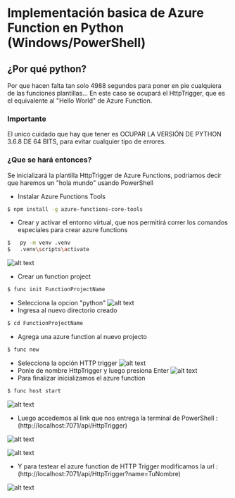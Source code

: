 # Implementación basica de Azure Function en Python (Windows/PowerShell)

## ¿Por qué python?

Por que hacen falta tan solo 4988 segundos para poner en pie cualquiera de las funciones plantillas... En este caso se ocupará el HttpTrigger, que es el equivalente al "Hello World" de Azure Function.

### Importante

El unico cuidado que hay que tener es OCUPAR LA VERSIÓN DE PYTHON 3.6.8 DE 64 BITS, para evitar cualquier tipo de errores.

### ¿Que se hará entonces?

Se inicializará la plantilla HttpTrigger de Azure Functions, podriamos decir que haremos un "hola mundo" usando PowerShell

* Instalar Azure Functions Tools
```sh
$ npm install -g azure-functions-core-tools
```


* Crear y activar el entorno virtual, que nos permitirá correr los comandos especiales para crear azure functions
```sh
$	py -m venv .venv
$	.venv\scripts\activate
```
![alt text](https://i.imgur.com/D6j5HQl.png)

* Crear un function project
```sh
$ func init FunctionProjectName
```

* Selecciona la opcion "python"
![alt text](https://i.imgur.com/sv2475m.png)
* Ingresa al nuevo directorio creado
```sh
$ cd FunctionProjectName
```
* Agrega una azure function al nuevo projecto
```sh
$ func new
```

* Selecciona la opción HTTP trigger
![alt text](https://i.imgur.com/WWKLfvQ.png)
* Ponle de nombre HttpTrigger y luego presiona Enter
![alt text](https://i.imgur.com/zf31l7i.png)
* Para finalizar inicializamos el azure function
```sh
$ func host start
```
![alt text](https://i.imgur.com/ScwhJYu.png)

* Luego accedemos al link que nos entrega la terminal de PowerShell : (http://localhost:7071/api/HttpTrigger)

![alt text](https://i.imgur.com/ScwhJYu.png)

![alt text](https://i.imgur.com/3xXmyOh.png)
* Y para testear el azure function de HTTP Trigger modificamos la url : (http://localhost:7071/api/HttpTrigger?name=TuNombre)

![alt text](https://i.imgur.com/bJ3lA1F.png)


[command-line-grammar]: #command-line-grammar
[configuring-dns]: os/configuring-dns.md
[coreos-docs]: https://coreos.com/docs/
[economist-hyphens]: http://www.economist.com/news/books-and-arts/21723088-hyphens-can-be-tricky-they-need-not-drive-you-crazy-hysteria-over-hyphens
[eos]: https://faculty.washington.edu/heagerty/Courses/b572/public/StrunkWhite.pdf "The Elements of Style"
[githubmd]: https://help.github.com/articles/github-flavored-markdown/
[headings]: #headings
[hyperlink-considerations]: #hyperlink-considerations
[mdhome]: https://daringfireball.net/projects/markdown/syntax
[quickstart]: os/quickstart.md "Relative link from here to CoreOS Quick Start"
[rfc2606s3]: https://tools.ietf.org/html/rfc2606#section-3
[rfc5737]: https://tools.ietf.org/html/rfc5737
[style]: STYLE.md "CoreOS Documentation Style"